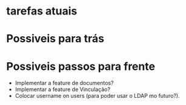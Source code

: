 # tarefas atuais

# Possiveis para trás

# Possiveis passos para frente

-   Implementar a feature de documentos?
-   Implementar a feature de Vinculação?
-   Colocar username on users (para poder usar o LDAP mo futuro?).
